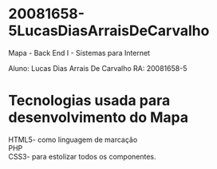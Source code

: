 # 20081658-5LucasDiasArraisDeCarvalho

Mapa - Back End I  - Sistemas para Internet

Aluno: Lucas Dias Arrais De Carvalho 
RA: 20081658-5

<h1>Tecnologias usada para desenvolvimento do Mapa</h1>

HTML5- como linguagem de marcação <br>
PHP<br>
CSS3- para estolizar todos os componentes.<br>
